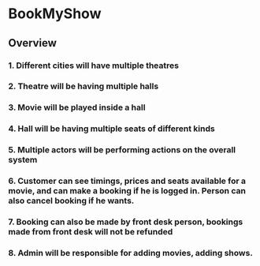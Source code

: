 # BookMyShow
## Overview
### 1. Different cities will have multiple theatres
### 2. Theatre will be having multiple halls
### 3. Movie will be played inside a hall
### 4. Hall will be having multiple seats of different kinds
### 5. Multiple actors will be performing actions on the overall system
### 6. Customer can see timings, prices and seats available for a movie, and can make a booking if he is logged in. Person can also cancel booking if he wants. 
### 7. Booking can also be made by front desk person, bookings made from front desk will not be refunded
### 8. Admin will be responsible for adding movies, adding shows.
